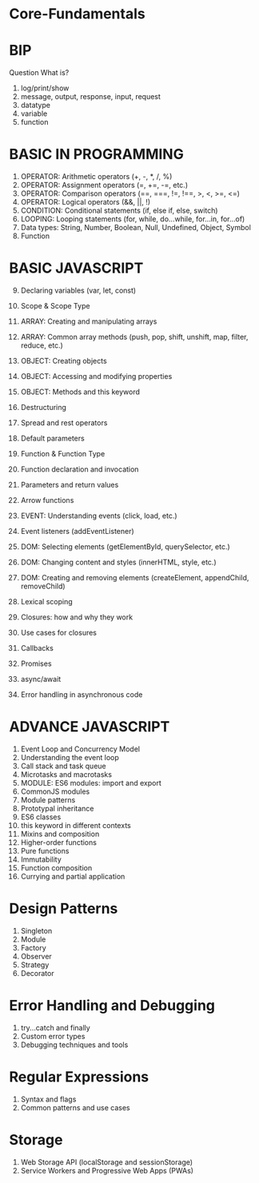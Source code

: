 # Core-Fundamentals


# BIP
Question What is?
1. log/print/show
2. message, output, response, input, request
3. datatype
4. variable
5. function
   
# BASIC IN PROGRAMMING
1. OPERATOR: Arithmetic operators (+, -, *, /, %)
2. OPERATOR: Assignment operators (=, +=, -=, etc.)
3. OPERATOR: Comparison operators (==, ===, !=, !==, >, <, >=, <=)
4. OPERATOR: Logical operators (&&, ||, !)
5. CONDITION: Conditional statements (if, else if, else, switch)
6. LOOPING: Looping statements (for, while, do...while, for...in, for...of)
7. Data types: String, Number, Boolean, Null, Undefined, Object, Symbol
8. Function

# BASIC JAVASCRIPT
9. Declaring variables (var, let, const)
10. Scope & Scope Type
11. ARRAY: Creating and manipulating arrays
11. ARRAY: Common array methods (push, pop, shift, unshift, map, filter, reduce, etc.)
12. OBJECT: Creating objects
13. OBJECT: Accessing and modifying properties
14. OBJECT: Methods and this keyword

15. Destructuring
17. Spread and rest operators
18. Default parameters
19. Function & Function Type
20. Function declaration and invocation
21. Parameters and return values
22. Arrow functions
23. EVENT: Understanding events (click, load, etc.)
24. Event listeners (addEventListener)
25. DOM: Selecting elements (getElementById, querySelector, etc.)
26. DOM: Changing content and styles (innerHTML, style, etc.)
27. DOM: Creating and removing elements (createElement, appendChild, removeChild)
32. Lexical scoping
33. Closures: how and why they work
34. Use cases for closures
35. Callbacks
36. Promises
37. async/await
38. Error handling in asynchronous code

# ADVANCE JAVASCRIPT
1. Event Loop and Concurrency Model
2. Understanding the event loop
3. Call stack and task queue
4. Microtasks and macrotasks
5. MODULE: ES6 modules: import and export
6. CommonJS modules
7. Module patterns
8. Prototypal inheritance
9. ES6 classes
10. this keyword in different contexts
11. Mixins and composition
12. Higher-order functions
13. Pure functions
14. Immutability
15. Function composition
16. Currying and partial application
# Design Patterns
1. Singleton
2. Module
3. Factory
4. Observer
5. Strategy
6. Decorator
# Error Handling and Debugging
1. try...catch and finally
2. Custom error types
3. Debugging techniques and tools
# Regular Expressions
1. Syntax and flags
2. Common patterns and use cases
# Storage
1. Web Storage API (localStorage and sessionStorage)
2. Service Workers and Progressive Web Apps (PWAs)





